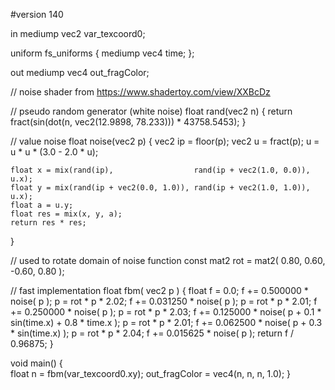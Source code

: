 #version 140

in mediump vec2 var_texcoord0;

uniform fs_uniforms
{
    mediump vec4 time;
};

out mediump vec4 out_fragColor;

// noise shader from https://www.shadertoy.com/view/XXBcDz

// pseudo random generator (white noise)
float rand(vec2 n)
{ 
    return fract(sin(dot(n, vec2(12.9898, 78.233))) * 43758.5453);
}

// value noise
float noise(vec2 p)
{
    vec2 ip = floor(p);
    vec2 u = fract(p);
    u = u * u * (3.0 - 2.0 * u);

    float x = mix(rand(ip),                  rand(ip + vec2(1.0, 0.0)), u.x);
    float y = mix(rand(ip + vec2(0.0, 1.0)), rand(ip + vec2(1.0, 1.0)), u.x);
    float a = u.y;
    float res = mix(x, y, a);
    return res * res;
}

// used to rotate domain of noise function
const mat2 rot = mat2( 0.80,  0.60, -0.60,  0.80 );

// fast implementation
float fbm( vec2 p )
{
    float f = 0.0;
    f += 0.500000 * noise( p ); p = rot * p * 2.02;
    f += 0.031250 * noise( p ); p = rot * p * 2.01;
    f += 0.250000 * noise( p ); p = rot * p * 2.03;
    f += 0.125000 * noise( p + 0.1 * sin(time.x) + 0.8 * time.x ); p = rot * p * 2.01;
    f += 0.062500 * noise( p + 0.3 * sin(time.x) ); p = rot * p * 2.04;
    f += 0.015625 * noise( p );
    return f / 0.96875;
}
    
void main()
{  
    float n = fbm(var_texcoord0.xy);
    out_fragColor = vec4(n, n, n, 1.0);
}

